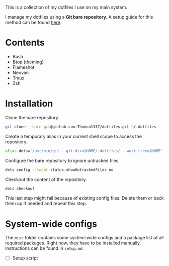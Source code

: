 This is a collection of my dotfiles I use on my main system.

I manage my dotfiles using a **Git bare repository**. A setup guide for this method can be found [here](https://www.atlassian.com/git/tutorials/dotfiles).

# Contents

- Bash
- Btop (theming)
- Flameshot
- Neovim
- Tmux
- Zsh

# Installation

Clone the bare repository.

``` sh
git clone --bare git@github.com:Thomsn1337/dotfiles.git ~/.dotfiles
```

Create a temporary alias in your current shell scope to access the repository.

``` sh
alias dots='/usr/bin/git --git-dir=$HOME/.dotfiles/ --work-tree=$HOME'
```

Configure the bare repository to ignore untracked files.

``` sh
dots config --local status.showUntrackedFiles no
```

Checkout the content of the repository.

``` sh
dots checkout
```

This last step might fail because of existing config files. Delete them or back them up if needed and repeat this step.

# System-wide configs

The `misc` folder contains some system-wide configs and a package list of all required packages. Right now, they have to be installed manually. Instructions can be found in `setup.md`.

- [ ] Setup script
